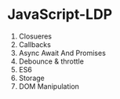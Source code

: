 # JavaScript-LDP

1. Closueres 
2. Callbacks
3. Async Await And Promises
4. Debounce & throttle
5. ES6
6. Storage 
7. DOM Manipulation